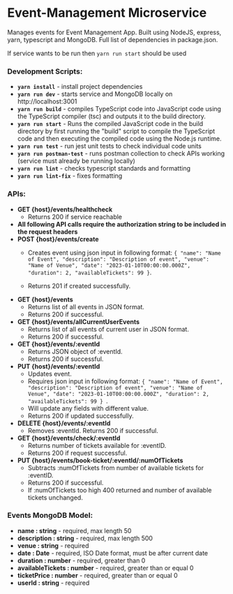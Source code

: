 # Event-Management Microservice
Manages events for Event Management App. Built using NodeJS, express, yarn, typescript and MongoDB. Full list of dependencies in package.json.

If service wants to be run then `yarn run start` should be used

### Development Scripts:
- **`yarn install`** - install project dependencies 
- **`yarn run dev`** - starts service and MongoDB locally on http://localhost:3001
- **`yarn run build`** - compiles TypeScript code into JavaScript code using the TypeScript compiler (tsc) and outputs it to the build directory.
- **`yarn run start`** - Runs the compiled JavaScript code in the build directory by first running the "build" script to compile the TypeScript code and then executing the compiled code using the Node.js runtime.
- **`yarn run test`** - run jest unit tests to check individual code units
- **`yarn run postman-test`** - runs postman collection to check APIs working (service must already be running locally)
- **`yarn run lint`** - checks typescript standards and formatting
- **`yarn run lint-fix`** - fixes formatting

### APIs:
- **GET {host}/events/healthcheck**
  - Returns 200 if service reachable 
- **All following API calls require the authorization string to be included in the request headers**
- **POST {host}/events/create**
  - Creates event using json input in following format:
      `{
        "name": "Name of Event",
        "description": "Description of event",
        "venue": "Name of Venue",
        "date": "2023-01-10T00:00:00.000Z",
        "duration": 2,
        "availableTickets": 99
        }`. 
    
  - Returns 201 if created successfully.
- **GET {host}/events**
  - Returns list of all events in JSON format. 
  - Returns 200 if successful.
- **GET {host}/events/allCurrentUserEvents**
  - Returns list of all events of current user in JSON format.
  - Returns 200 if successful.
- **GET {host}/events/:eventId**
  - Returns JSON object of :eventId. 
  - Returns 200 if successful.
- **PUT {host}/events/:eventId**
  - Updates event. 
  - Requires json input in following format:
    `{
    "name": "Name of Event",
    "description": "Description of event",
    "venue": "Name of Venue",
    "date": "2023-01-10T00:00:00.000Z",
    "duration": 2,
    "availableTickets": 99
    } `.
  - Will update any fields with different value. 
  - Returns 200 if updated successfully.
- **DELETE {host}/events/:eventId**
  - Removes :eventId. Returns 200 if successful.
- **GET {host}/events/check/:eventId**
  - Returns number of tickets available for :eventID. 
  - Returns 200 if request successful.
- **PUT {host}/events/book-ticket/:eventId/:numOfTickets**
  - Subtracts :numOfTickets from number of available tickets for :eventID. 
  - Returns 200 if successful. 
  - If :numOfTickets too high 400 returned and number of available tickets unchanged.

### Events MongoDB Model:
- **name : string** - required, max length 50
- **description : string** - required, max length 500
- **venue : string** - required
- **date : Date** - required, ISO Date format, must be after current date
- **duration : number** - required, greater than 0
- **availableTickets : number** - required, greater than or equal 0
- **ticketPrice : number** - required, greater than or equal 0 
- **userId : string** - required